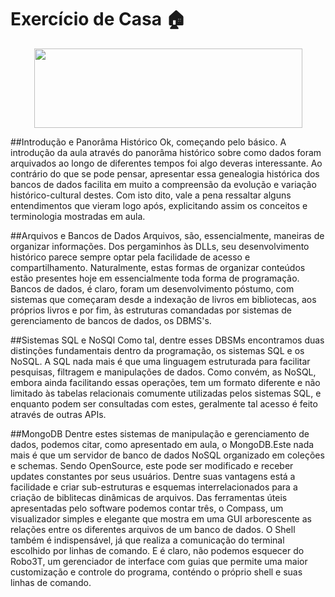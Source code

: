 # Exercício de Casa 🏠 

<p align="center">
  <img width="429" height="127" src="https://reprograma.com.br/assets/img/reprograma-fundos-claros.png">
</p>

##Introdução e Panorâma Histórico
Ok, começando pelo básico. A introdução da aula através do panorâma histórico sobre como dados foram arquivados ao longo de diferentes tempos foi algo deveras interessante. Ao contrário do que se pode pensar, apresentar essa genealogia histórica dos bancos de dados facilita em muito a compreensão da evolução e variação histórico-cultural destes. Com isto dito, vale a pena ressaltar alguns entendimentos que vieram logo após, explicitando assim os conceitos e terminologia mostradas em aula. 

##Arquivos e Bancos de Dados
Arquivos, são, essencialmente, maneiras de organizar informações. Dos pergaminhos às DLLs, seu desenvolvimento histórico parece sempre optar pela facilidade de acesso e compartilhamento. Naturalmente, estas formas de organizar conteúdos estão presentes hoje em essencialmente toda forma de programação. Bancos de dados, é claro, foram um desenvolvimento póstumo, com sistemas que começaram desde a indexação de livros em bibliotecas, aos próprios livros e por fim, às estruturas comandadas por sistemas de gerenciamento de bancos de dados, os DBMS's. 

##Sistemas SQL e NoSQl
Como tal, dentre esses DBSMs encontramos duas distinções fundamentais dentro da programação, os sistemas SQL e os NoSQL. A SQL nada mais é que uma linguagem estruturada para facilitar pesquisas, filtragem e manipulações de dados. Como convém, as NoSQL, embora ainda facilitando essas operações, tem um formato diferente e não limitado às tabelas relacionais comumente utilizadas pelos sistemas SQL, e enquanto podem ser consultadas com estes, geralmente tal acesso é feito através de outras APIs. 

##MongoDB
Dentre estes sistemas de manipulação e gerenciamento de dados, podemos citar, como apresentado em aula, o MongoDB.Este nada mais é que um servidor de banco de dados NoSQL organizado em coleções e schemas. Sendo OpenSource, este pode ser modificado e receber updates constantes por seus usuários. Dentre suas vantagens está a facilidade e criar sub-estruturas e esquemas interrelacionados para a criação de biblitecas dinâmicas de arquivos. Das ferramentas úteis apresentadas pelo software podemos contar três, o Compass, um visualizador simples e elegante que mostra em uma GUI arborescente as relações entre os diferentes arquivos de um banco de dados. O Shell também é indispensável, já que realiza a comunicação do terminal escolhido por linhas de comando. E é claro, não podemos esquecer do Robo3T, um gerenciador de interface com guias que permite uma maior customização e controle do programa, conténdo o próprio shell e suas linhas de comando. 
